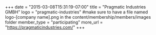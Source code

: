 +++
date = "2015-03-08T15:31:19-07:00"
title = "Pragmatic Industries GMBH"
logo = "pragmatic-industries" #make sure to have a file named logo-[company name].png in the content/membership/members/images folder
member_type = "participating"
more_url = "https://pragmaticindustries.com/"
+++


